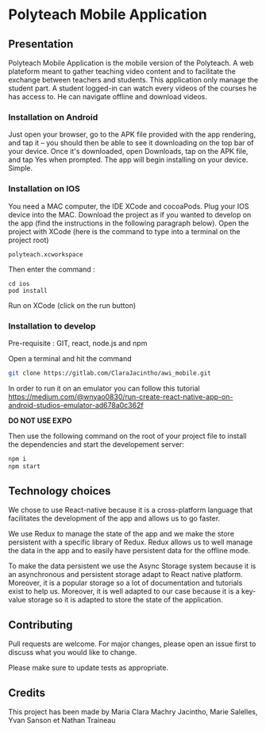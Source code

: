 # Polyteach Mobile Application

## Presentation

Polyteach Mobile Application is the mobile version of the Polyteach. 
A web plateform meant to gather teaching video content and to facilitate the exchange between teachers and students.
This application only manage the student part. A student logged-in can watch every videos of the courses he has access to.
He can navigate offline and download videos.

### Installation on Android

Just open your browser, go to the APK file provided with the app rendering, and tap it – you should then be able to see it downloading on the top bar of your device.
Once it's downloaded, open Downloads, tap on the APK file, and tap Yes when prompted.
The app will begin installing on your device. Simple.

### Installation on IOS

You need a MAC computer, the IDE XCode and cocoaPods.
Plug your IOS device into the MAC.
Download the project as if you wanted to develop on the app (find the instructions in the following paragraph below).
Open the project with XCode (here is the command to type into a terminal on the project root)
```
polyteach.xcworkspace
```
Then enter the command :
```
cd ios
pod install
```
Run on XCode (click on the run button)


### Installation to develop

Pre-requisite : GIT, react, node.js and npm

Open a terminal and hit the command
```bash
git clone https://gitlab.com/ClaraJacintho/awi_mobile.git
```
In order to run it on an emulator you can follow this tutorial https://medium.com/@wnyao0830/run-create-react-native-app-on-android-studios-emulator-ad678a0c362f


**DO NOT USE EXPO**


Then use the following command on the root of your project file to install the dependencies and start the developement server:

```bash
npm i
npm start
```

## Technology choices 

We chose to use React-native because it is a cross-platform language that facilitates the development of the app and allows us to go faster.

We use Redux to manage the state of the app and we make the store persistent with a specific library of Redux. Redux allows us to well manage the data in the app and to easily have persistent data for the offline mode.  

To make the data persistent we use the Async Storage system because it is an asynchronous and persistent storage adapt to React native platform.  Moreover, it is a popular storage so a lot of documentation and tutorials exist to help us. Moreover, it is well adapted to our case because it is a key-value storage so it is adapted to store the state of the application. 


## Contributing
Pull requests are welcome. For major changes, please open an issue first to discuss what you would like to change.

Please make sure to update tests as appropriate.

## Credits
This project has been made by Maria Clara Machry Jacintho, Marie Salelles, Yvan Sanson et Nathan Traineau
